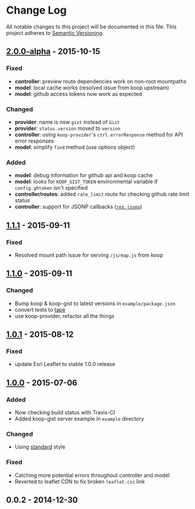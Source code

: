 # Change Log
All notable changes to this project will be documented in this file.
This project adheres to [Semantic Versioning](http://semver.org/).

## [2.0.0-alpha] - 2015-10-15

### Fixed
* **controller**: preview route dependencies work on non-root mountpaths
* **model**: local cache works (resolved issue from koop upstream)
* **model**: github access tokens now work as expected

### Changed
* **provider**: name is now `gist` instead of `Gist`
* **provider**: `status.version` moved to `version`
* **controller**: using `koop-provider`'s `ctrl.errorResponse` method for API error responses
* **model**: simplify `find` method (use options object)

### Added
* **model**: debug information for github api and koop cache
* **model**: looks for `KOOP_GIST_TOKEN` environmental variable if `config.ghtoken` isn't specified
* **controller/routes**: added `rate_limit` route for checking github rate limit status
* **controller**: support for JSONP callbacks ([`res.jsonp`](http://expressjs.com/api.html#res.jsonp))

## [1.1.1] - 2015-09-11

### Fixed
* Resolved mount path issue for serving `/js/map.js` from koop

## [1.1.0] - 2015-09-11

### Changed
* Bump koop & koop-gist to latest versions in `example/package.json`
* convert tests to [tape](https://github.com/substack/tape)
* use koop-provider, refactor all the things

## [1.0.1] - 2015-08-12

### Fixed
* update Esri Leaflet to stable 1.0.0 release

## [1.0.0] - 2015-07-06

### Added
* Now checking build status with Travis-CI
* Added koop-gist server example in `example` directory

### Changed
* Using [standard](https://github.com/feross/standard) style

### Fixed
* Catching more potential errors throughout controller and model
* Reverted to leaflet CDN to fix broken `leaflet.css` link

## 0.0.2 - 2014-12-30

[2.0.0-alpha]: https://github.com/koopjs/koop-gist/compare/v1.1.1...v2.0.0-alpha
[1.1.1]: https://github.com/koopjs/koop-gist/compare/v1.1.0...v1.1.1
[1.1.0]: https://github.com/koopjs/koop-gist/compare/v1.0.1...v1.1.0
[1.0.1]: https://github.com/koopjs/koop-gist/compare/v1.0.0...v1.0.1
[1.0.0]: https://github.com/koopjs/koop-gist/compare/v0.0.2...v1.0.0
